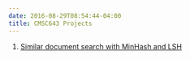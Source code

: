 ```yaml
---
date: 2016-08-29T08:54:44-04:00
title: CMSC643 Projects
---
```


1. [Similar document search with MinHash and LSH](project_1/)
